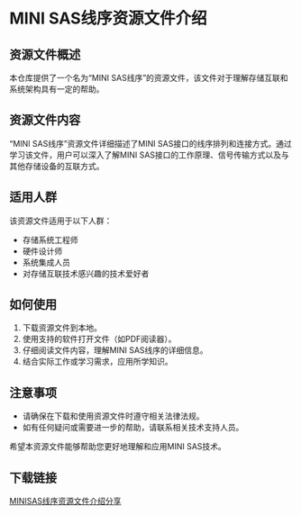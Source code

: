 # MINI SAS线序资源文件介绍

## 资源文件概述

本仓库提供了一个名为“MINI SAS线序”的资源文件，该文件对于理解存储互联和系统架构具有一定的帮助。

## 资源文件内容

“MINI SAS线序”资源文件详细描述了MINI SAS接口的线序排列和连接方式。通过学习该文件，用户可以深入了解MINI SAS接口的工作原理、信号传输方式以及与其他存储设备的互联方式。

## 适用人群

该资源文件适用于以下人群：

- 存储系统工程师
- 硬件设计师
- 系统集成人员
- 对存储互联技术感兴趣的技术爱好者

## 如何使用

1. 下载资源文件到本地。
2. 使用支持的软件打开文件（如PDF阅读器）。
3. 仔细阅读文件内容，理解MINI SAS线序的详细信息。
4. 结合实际工作或学习需求，应用所学知识。

## 注意事项

- 请确保在下载和使用资源文件时遵守相关法律法规。
- 如有任何疑问或需要进一步的帮助，请联系相关技术支持人员。

希望本资源文件能够帮助您更好地理解和应用MINI SAS技术。

## 下载链接

[MINISAS线序资源文件介绍分享](https://pan.quark.cn/s/17204ef7af28)